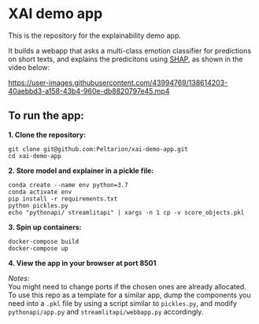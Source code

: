 # XAI demo app

This is the repository for the explainability demo app.

It builds a webapp that asks a multi-class emotion classifier for predictions on short texts, and explains the predicitons using [SHAP](https://github.com/slundberg/shap), as shown in the video below:



https://user-images.githubusercontent.com/43994769/138614203-40aebbd3-a158-43b4-960e-db8820797e45.mp4



## To run the app: 

**1. Clone the repository:**
```
git clone git@github.com:Peltarion/xai-demo-app.git
cd xai-demo-app
```

**2. Store model and explainer in a pickle file:**
```
conda create --name env python=3.7
conda activate env 
pip install -r requirements.txt
python pickles.py
echo "pythonapi/ streamlitapi" | xargs -n 1 cp -v score_objects.pkl
```

**3. Spin up containers:**
```
docker-compose build
docker-compose up
```

**4. View the app in your browser at port 8501**

*Notes:*<br> 
You might need to change ports if the chosen ones are already allocated.<br> 
To use this repo as a template for a similar app, dump the components you need into a ```.pkl``` file by using a script similar to ```pickles.py```, and modify ```pythonapi/app.py``` and ```streamlitapi/webbapp.py``` accordingly. <br> 
